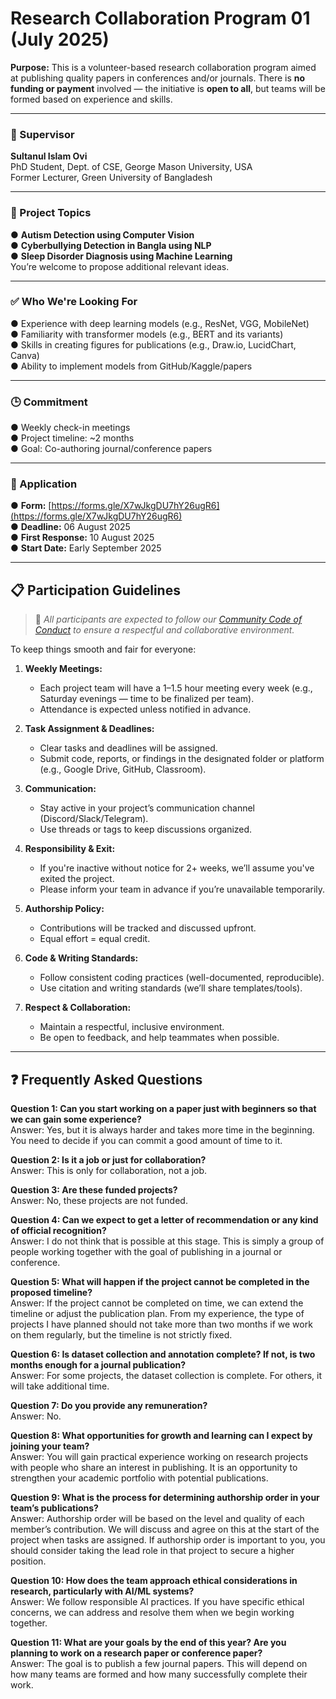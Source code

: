 # Research Collaboration Program 01 (July 2025)

**Purpose:**
This is a volunteer-based research collaboration program aimed at publishing quality papers in conferences and/or journals.
There is **no funding or payment** involved — the initiative is **open to all**, but teams will be formed based on experience and skills.

---

### 🔬 Supervisor

**Sultanul Islam Ovi**  
PhD Student, Dept. of CSE, George Mason University, USA  
Former Lecturer, Green University of Bangladesh

---

### 📌 Project Topics

● **Autism Detection using Computer Vision**  
● **Cyberbullying Detection in Bangla using NLP**  
● **Sleep Disorder Diagnosis using Machine Learning**   
You’re welcome to propose additional relevant ideas.

---

### ✅ Who We're Looking For
● Experience with deep learning models (e.g., ResNet, VGG, MobileNet)  
● Familiarity with transformer models (e.g., BERT and its variants)  
● Skills in creating figures for publications (e.g., Draw\.io, LucidChart, Canva)  
● Ability to implement models from GitHub/Kaggle/papers  

---

### 🕒 Commitment

● Weekly check-in meetings  
● Project timeline: \~2 months  
● Goal: Co-authoring journal/conference papers  

---

### 📝 Application

● **Form:** [https://forms.gle/X7wJkgDU7hY26ugR6](https://forms.gle/X7wJkgDU7hY26ugR6)  
● **Deadline:** 06 August 2025  
● **First Response:** 10 August 2025  
● **Start Date:** Early September 2025  

---

## 📋 Participation Guidelines

> 🔗 *All participants are expected to follow our [Community Code of Conduct](https://github.com/aimlcommunitybd/public-docs/blob/main/legal/code-of-conduct.md) to ensure a respectful and collaborative environment.*

To keep things smooth and fair for everyone:

1. **Weekly Meetings:**

   * Each project team will have a 1–1.5 hour meeting every week (e.g., Saturday evenings — time to be finalized per team).
   * Attendance is expected unless notified in advance.

2. **Task Assignment & Deadlines:**

   * Clear tasks and deadlines will be assigned.
   * Submit code, reports, or findings in the designated folder or platform (e.g., Google Drive, GitHub, Classroom).

3. **Communication:**

   * Stay active in your project’s communication channel (Discord/Slack/Telegram).
   * Use threads or tags to keep discussions organized.

4. **Responsibility & Exit:**

   * If you're inactive without notice for 2+ weeks, we’ll assume you've exited the project.
   * Please inform your team in advance if you’re unavailable temporarily.

5. **Authorship Policy:**

   * Contributions will be tracked and discussed upfront.
   * Equal effort = equal credit.

6. **Code & Writing Standards:**

   * Follow consistent coding practices (well-documented, reproducible).
   * Use citation and writing standards (we’ll share templates/tools).

7. **Respect & Collaboration:**

   * Maintain a respectful, inclusive environment.
   * Be open to feedback, and help teammates when possible.

---

## ❓ Frequently Asked Questions

**Question 1: Can you start working on a paper just with beginners so that we can gain some experience?**  
Answer: Yes, but it is always harder and takes more time in the beginning. You need to decide if you can commit a good amount of time to it.

**Question 2: Is it a job or just for collaboration?**  
Answer: This is only for collaboration, not a job.

**Question 3: Are these funded projects?**  
Answer: No, these projects are not funded.

**Question 4: Can we expect to get a letter of recommendation or any kind of official recognition?**  
Answer: I do not think that is possible at this stage. This is simply a group of people working together with the goal of publishing in a journal or conference.

**Question 5: What will happen if the project cannot be completed in the proposed timeline?**  
Answer: If the project cannot be completed on time, we can extend the timeline or adjust the publication plan. From my experience, the type of projects I have planned should not take more than two months if we work on them regularly, but the timeline is not strictly fixed. 

**Question 6: Is dataset collection and annotation complete? If not, is two months enough for a journal publication?**  
Answer: For some projects, the dataset collection is complete. For others, it will take additional time.

**Question 7: Do you provide any remuneration?**  
Answer: No.

**Question 8: What opportunities for growth and learning can I expect by joining your team?**  
Answer: You will gain practical experience working on research projects with people who share an interest in publishing. It is an opportunity to strengthen your academic portfolio with potential publications.

**Question 9: What is the process for determining authorship order in your team’s publications?**  
Answer: Authorship order will be based on the level and quality of each member’s contribution. We will discuss and agree on this at the start of the project when tasks are assigned. If authorship order is important to you, you should consider taking the lead role in that project to secure a higher position.

**Question 10: How does the team approach ethical considerations in research, particularly with AI/ML systems?**  
Answer: We follow responsible AI practices. If you have specific ethical concerns, we can address and resolve them when we begin working together.

**Question 11: What are your goals by the end of this year? Are you planning to work on a research paper or conference paper?**  
Answer: The goal is to publish a few journal papers. This will depend on how many teams are formed and how many successfully complete their work.
